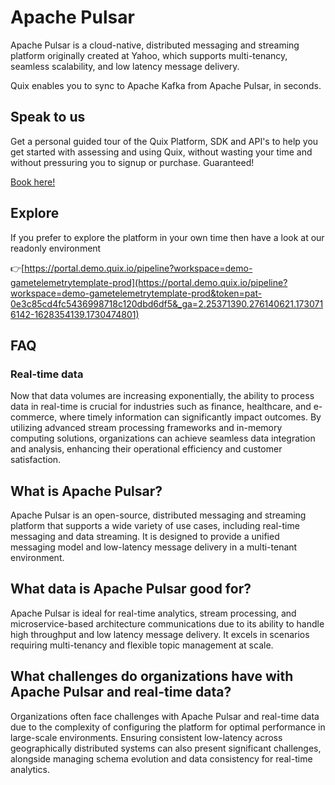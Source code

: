 <!--[tech-name]-->
# Apache Pulsar

<!--[blurb-about-tech]-->
Apache Pulsar is a cloud-native, distributed messaging and streaming platform originally created at Yahoo, which supports multi-tenancy, seamless scalability, and low latency message delivery.

Quix enables you to sync to Apache Kafka <span id="to_or_from">from</span> <span id="techname">Apache Pulsar</span>, in seconds.

## Speak to us

Get a personal guided tour of the Quix Platform, SDK and API's to help you get started with assessing and using Quix, without wasting your time and without pressuring you to signup or purchase. Guaranteed!

[Book here!](https://share.hsforms.com/1iW0TmZzKQMChk0lxd_tGiw4yjw2?__hstc=175542013.19c333c2ae8002be5fbc6a17a447e442.1730474801833.1730474801833.1730716142494.2&__hssc=175542013.2.1730716142494&__hsfp=3927774151)

## Explore

If you prefer to explore the platform in your own time then have a look at our readonly environment

👉[https://portal.demo.quix.io/pipeline?workspace=demo-gametelemetrytemplate-prod](https://portal.demo.quix.io/pipeline?workspace=demo-gametelemetrytemplate-prod&token=pat-0e3c85cd4fc5436998718c120dbd6df5&_ga=2.25371390.276140621.1730716142-1628354139.1730474801)

## FAQ

### Real-time data

Now that data volumes are increasing exponentially, the ability to process data in real-time is crucial for industries such as finance, healthcare, and e-commerce, where timely information can significantly impact outcomes. By utilizing advanced stream processing frameworks and in-memory computing solutions, organizations can achieve seamless data integration and analysis, enhancing their operational efficiency and customer satisfaction.

## What is <span id="techname">Apache Pulsar</span>?

<!--[tech-seo-text]-->
Apache Pulsar is an open-source, distributed messaging and streaming platform that supports a wide variety of use cases, including real-time messaging and data streaming. It is designed to provide a unified messaging model and low-latency message delivery in a multi-tenant environment.

## What data is <span id="techname">Apache Pulsar</span> good for?

<!--[tech-data-seo-text]-->
Apache Pulsar is ideal for real-time analytics, stream processing, and microservice-based architecture communications due to its ability to handle high throughput and low latency message delivery. It excels in scenarios requiring multi-tenancy and flexible topic management at scale.

## What challenges do organizations have with <span id="techname">Apache Pulsar</span> and real-time data?

<!--[tech-challenges-seo-text]-->
Organizations often face challenges with Apache Pulsar and real-time data due to the complexity of configuring the platform for optimal performance in large-scale environments. Ensuring consistent low-latency across geographically distributed systems can also present significant challenges, alongside managing schema evolution and data consistency for real-time analytics.